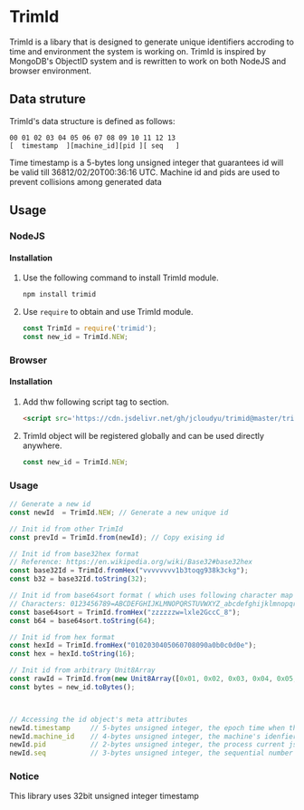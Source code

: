 # TrimId #
TrimId is a libary that is designed to generate unique identifiers accroding to time and environment the system is working on.
TrimId is inspired by MongoDB's ObjectID system and is rewritten to work on both NodeJS and browser environment.

## Data struture ##
TrimId's data structure is defined as follows:
```
00 01 02 03 04 05 06 07 08 09 10 11 12 13
[  timestamp  ][machine_id][pid ][ seq   ]
```

Time timestamp is a 5-bytes long unsigned integer that guarantees id will be valid till 36812/02/20T00:36:16 UTC.
Machine id and pids are used to prevent collisions among generated data

## Usage ##
### NodeJS ###
#### Installation ####
1. Use the following command to install TrimId module.
	```bash
	npm install trimid
	```
2. Use ```require``` to obtain and use TrimId module.
	```javascript
	const TrimId = require('trimid');
	const new_id = TrimId.NEW;
	```

### Browser ###
#### Installation ####
1. Add thw following script tag to <head> section.
	```html
	<script src='https://cdn.jsdelivr.net/gh/jcloudyu/trimid@master/trimid.js'></script>
	```
2. TrimId object will be registered globally and can be used directly anywhere.
	```javascript
	const new_id = TrimId.NEW;
	```


### Usage ###
```javascript
// Generate a new id
const newId  = TrimId.NEW; // Generate a new unique id

// Init id from other TrimId
const prevId = TrimId.from(newId); // Copy exising id

// Init id from base32hex format
// Reference: https://en.wikipedia.org/wiki/Base32#base32hex
const base32Id = TrimId.fromHex("vvvvvvvv1b3toqg938k3ckg");
const b32 = base32Id.toString(32);

// Init id from base64sort format ( which uses following character map with no padding characters )
// Characters: 0123456789=ABCDEFGHIJKLMNOPQRSTUVWXYZ_abcdefghijklmnopqrstuvwxyz
const base64sort = TrimId.fromHex("zzzzzzw=lxle2GccC_8");
const b64 = base64sort.toString(64);

// Init id from hex format
const hexId = TrimId.fromHex("0102030405060708090a0b0c0d0e");
const hex = hexId.toString(16);

// Init id from arbitrary Unit8Array
const rawId = TrimId.from(new Unit8Array([0x01, 0x02, 0x03, 0x04, 0x05, 0x06, 0x07, 0x08, 0x09, 0x0a, 0x0b, 0x0c, 0x0d, 0x0e]));
const bytes = new_id.toBytes();



// Accessing the id object's meta attributes
newId.timestamp		// 5-bytes unsigned integer, the epoch time when the object is created
newId.machine_id	// 4-bytes unsigned integer, the machine's idenfier ( resolved from hostname )
newId.pid			// 2-bytes unsigned integer, the process current js engine is working on
newId.seq			// 3-bytes unsigned integer, the sequential number that prevents unexpected collisions
```



### Notice ###
This library uses 32bit unsigned integer timestamp